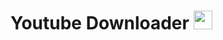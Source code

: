 # Youtube Downloader  <img src="https://github.com/user-attachments/assets/9b47385d-6c97-4627-b7c1-7d34dcd1afce" width=30 />



<!-- ![youtube-dl](https://github.com/user-attachments/assets/9b47385d-6c97-4627-b7c1-7d34dcd1afce) -->

